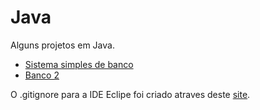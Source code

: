 # Java
 Alguns projetos em Java.

* [Sistema simples de banco](https://github.com/fysabelah/Projetos-Java/tree/main/Sistema-Simples-Banco)
* [Banco 2](https://github.com/fysabelah/Projetos-Java/tree/main/Sistema%20Banco%202)

O .gitignore para a IDE Eclipe foi criado atraves deste [site](https://www.toptal.com/developers/gitignore).

